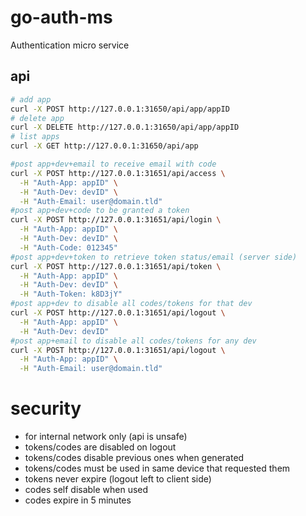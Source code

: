 # go-auth-ms

Authentication micro service

## api

```bash
# add app
curl -X POST http://127.0.0.1:31650/api/app/appID
# delete app
curl -X DELETE http://127.0.0.1:31650/api/app/appID
# list apps
curl -X GET http://127.0.0.1:31650/api/app

#post app+dev+email to receive email with code
curl -X POST http://127.0.0.1:31651/api/access \
  -H "Auth-App: appID" \
  -H "Auth-Dev: devID" \
  -H "Auth-Email: user@domain.tld"
#post app+dev+code to be granted a token
curl -X POST http://127.0.0.1:31651/api/login \
  -H "Auth-App: appID" \
  -H "Auth-Dev: devID" \
  -H "Auth-Code: 012345"
#post app+dev+token to retrieve token status/email (server side)
curl -X POST http://127.0.0.1:31651/api/token \
  -H "Auth-App: appID" \
  -H "Auth-Dev: devID" \
  -H "Auth-Token: k8D3jY"
#post app+dev to disable all codes/tokens for that dev
curl -X POST http://127.0.0.1:31651/api/logout \
  -H "Auth-App: appID" \
  -H "Auth-Dev: devID"
#post app+email to disable all codes/tokens for any dev
curl -X POST http://127.0.0.1:31651/api/logout \
  -H "Auth-App: appID" \
  -H "Auth-Email: user@domain.tld"
```

# security

- for internal network only (api is unsafe)
- tokens/codes are disabled on logout
- tokens/codes disable previous ones when generated
- tokens/codes must be used in same device that requested them
- tokens never expire (logout left to client side)
- codes self disable when used
- codes expire in 5 minutes
